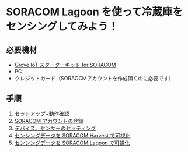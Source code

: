 # SORACOM Lagoon を使って冷蔵庫をセンシングしてみよう！

## 必要機材
* [Grove IoT スターターキット for SORACOM](https://soracom.jp/products/kit/grovestarter_kit_lte/)
* PC
* クレジットカード（SORAOCMアカウントを作成頂くのに必要です）


## 手順
1. [セットアップ~動作確認](https://soracom.github.io/iot-showcase/common/dev_environment_setup)
2. [SORACOM アカウントの登録](https://soracom.github.io/iot-showcase/common/soracom-getting-started)
3. [デバイス、センサーのセッティング]()
4. [センシングデータを SORACOM Harvest で可視化](https://soracom.github.io/iot-showcase/events/lagoon-campaign/harvest-setting)
5. [センシングデータを SORACOM Lagoon で可視化](https://soracom.github.io/iot-showcase/events/lagoon-campaign/harvest-setting)

